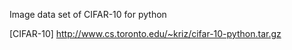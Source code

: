 Image data set of CIFAR-10 for python

[CIFAR-10] http://www.cs.toronto.edu/~kriz/cifar-10-python.tar.gz
